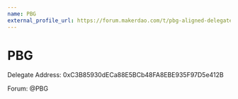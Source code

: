 ```yaml
---
name: PBG
external_profile_url: https://forum.makerdao.com/t/pbg-aligned-delegate-communication-platform/20471
---
```


# PBG
Delegate Address: 0xC3B85930dECa88E5BCb48FA8EBE935F97D5e412B  

Forum: @PBG  
